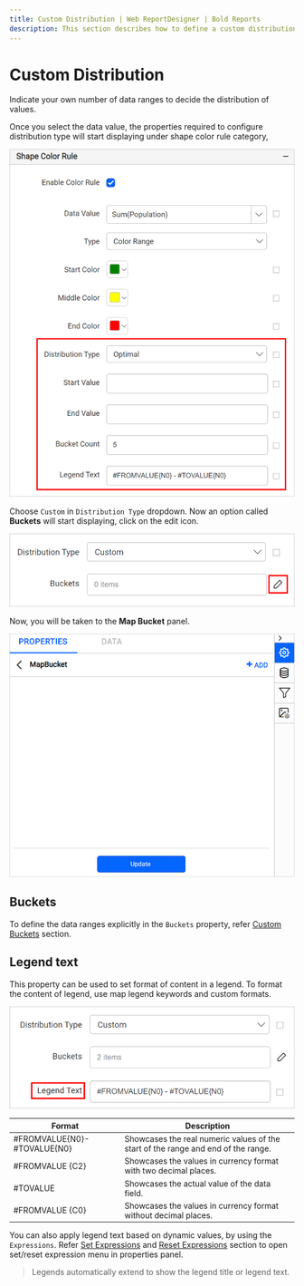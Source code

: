 ```yaml
---
title: Custom Distribution | Web ReportDesigner | Bold Reports
description: This section describes how to define a custom distribution rule for Map Report Item with the Bold Report Designer.
---
```


# Custom Distribution

Indicate your own number of data ranges to decide the distribution of values.

Once you select the data value, the properties required to configure distribution type will start displaying under shape color rule category,

![Map distribution types](/static/assets/on-premise/images/report-designer/report-items/map/shape-color-rule/distribution-properties.png)

Choose `Custom` in `Distribution Type` dropdown.
Now an option called **Buckets** will start displaying, click on the edit icon.

![Edit icon](/static/assets/on-premise/images/report-designer/report-items/map/custom-distribution-range/edit-icon.png)

Now, you will be taken to the **Map Bucket** panel.

![Edit icon](/static/assets/on-premise/images/report-designer/report-items/map/custom-distribution-range/mapbucket-panel.png)

## Buckets

To define the data ranges explicitly in the `Buckets` property, refer [Custom Buckets](/on-premise/report-designer/report-items/map/define-custom-data-range/#add-bucket) section.

## Legend text

This property can be used to set format of content in a legend. To format the content of legend, use map legend keywords and custom formats.

![Legend text](/static/assets/on-premise/images/report-designer/report-items/map/shape-color-rule/custom-legend-text.png)

| Format | Description |
|---------------------|-----------|
|#FROMVALUE{N0}-#TOVALUE{N0}| Showcases the real numeric values of the start of the range and end of the range.|
|#FROMVALUE {C2}| Showcases the values in currency format with two decimal places.|
|#TOVALUE|Showcases the actual value of the data field.|
|#FROMVALUE {C0}|Showcases the values in currency format without decimal places.|

You can also apply legend text based on dynamic values, by using the `Expressions`. Refer [Set Expressions](/on-premise/report-designer/compose-report/properties-panel/#set-expression) and [Reset Expressions](/on-premise/report-designer/compose-report/properties-panel/#reset-expression) section to open set/reset expression menu in properties panel.

> Legends automatically extend to show the legend title or legend text.